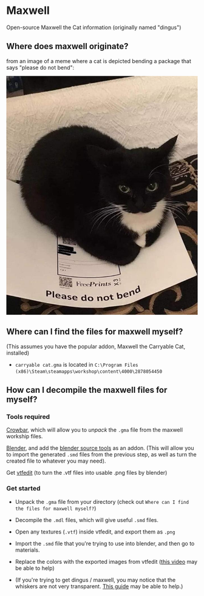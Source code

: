# Maxwell

Open-source Maxwell the Cat information (originally named "dingus")

## Where does maxwell originate?

from an image of a meme where a cat is depicted bending a package that says "please do not bend":

![image](images/please-do-not-bend.jpg)

## Where can I find the files for maxwell myself?

(This assumes you have the popular addon, Maxwell the Carryable Cat, installed)

- `carryable cat.gma` is located in `C:\Program Files (x86)\Steam\steamapps\workshop\content\4000\2878054450`

## How can I decompile the maxwell files for myself?

### Tools required

[Crowbar](https://github.com/ZeqMacaw/Crowbar), which will allow you to *unpack* the `.gma` file from the maxwell workship files.

[Blender](https://blender.org), and add the [blender source tools](http://steamreview.org/BlenderSourceTools/) as an addon. (This will allow you to import the generated `.smd` files from the previous step, as well as turn the created file to whatever you may need).

Get [vtfedit](https://valvedev.info/tools/vtfedit/) (to turn the .vtf files into usable .png files by blender)

### Get started

- Unpack the `.gma` file from your directory (check out `Where can I find the files for maxwell myself?`)

- Decompile the `.mdl` files, which will give useful `.smd` files.

- Open any textures (`.vtf`) inside vtfedit, and export them as `.png`

- Import the `.smd` file that you're trying to use into blender, and then go to materials.

- Replace the colors with the exported images from vtfedit ([this video](https://youtu.be/SC_Z0sMPsxs) may be able to help) 

- (If you're trying to get dingus / maxwell, you may notice that the whiskers are not very transparent. [This guide](https://artisticrender.com/how-to-use-alpha-transparent-textures-in-blender/) may be able to help.)
